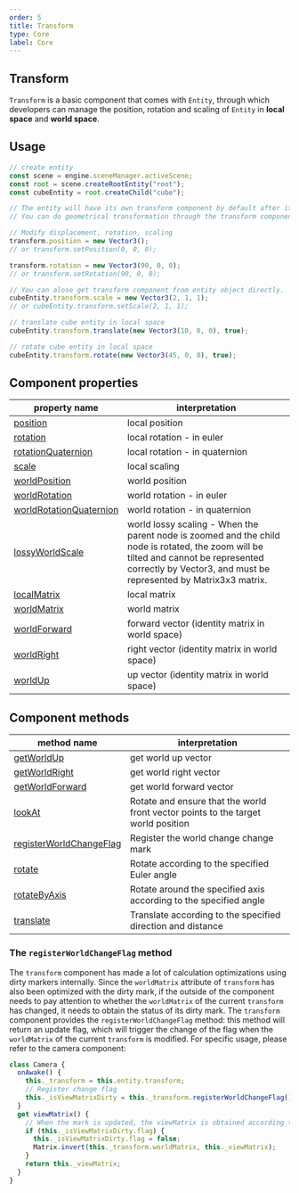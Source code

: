 ```yaml
---
order: 5
title: Transform
type: Core
label: Core
---
```


<playground src="transform-basic.ts"></playground>

## Transform

`Transform` is a basic component that comes with `Entity`, through which developers can manage the position, rotation and scaling of `Entity` in **local space** and **world space**.

<playground src="transform-basic.ts"></playground>

## Usage

```typescript
// create entity
const scene = engine.sceneManager.activeScene;
const root = scene.createRootEntity("root");
const cubeEntity = root.createChild("cube");

// The entity will have its own transform component by default after it is created
// You can do geometrical transformation through the transform component api

// Modify displacement, rotation, scaling
transform.position = new Vector3();
// or transform.setPosition(0, 0, 0);

transform.rotation = new Vector3(90, 0, 0);
// or transform.setRotation(90, 0, 0);

// You can alose get transform component from entity object directly.
cubeEntity.transform.scale = new Vector3(2, 1, 1);
// or cubeEntity.transform.setScale(2, 1, 1);

// translate cube entity in local space
cubeEntity.transform.translate(new Vector3(10, 0, 0), true);

// rotate cube entity in local space
cubeEntity.transform.rotate(new Vector3(45, 0, 0), true);
```

## Component properties

| property name                                                               | interpretation                                                                                                                                                                                           |
| --------------------------------------------------------------------------- | -------------------------------------------------------------------------------------------------------------------------------------------------------------------------------------------------------- |
| [position]($%7Bapi%7Dcore/Transform#position)                               | local position                                                                                                                                                                                           |
| [rotation]($%7Bapi%7Dcore/Transform#rotation)                               | local rotation - in euler                                                                                                                                                                                |
| [rotationQuaternion]($%7Bapi%7Dcore/Transform#rotationquaternion)           | local rotation - in quaternion                                                                                                                                                                           |
| [scale]($%7Bapi%7Dcore/Transform#scale)                                     | local scaling                                                                                                                                                                                            |
| [worldPosition]($%7Bapi%7Dcore/Transform#worldPosition)                     | world position                                                                                                                                                                                           |
| [worldRotation]($%7Bapi%7Dcore/Transform#worldRotation)                     | world rotation - in euler                                                                                                                                                                                |
| [worldRotationQuaternion]($%7Bapi%7Dcore/Transform#worldRotationQuaternion) | world rotation - in quaternion                                                                                                                                                                           |
| [lossyWorldScale]($%7Bapi%7Dcore/Transform#lossyWorldScale)                 | world lossy scaling - When the parent node is zoomed and the child node is rotated, the zoom will be tilted and cannot be represented correctly by Vector3, and must be represented by Matrix3x3 matrix. |
| [localMatrix]($%7Bapi%7Dcore/Transform#localMatrix)                         | local matrix                                                                                                                                                                                             |
| [worldMatrix]($%7Bapi%7Dcore/Transform#worldMatrix)                         | world matrix                                                                                                                                                                                             |
| [worldForward](${api}core/Transform#worldMatrix)                            | forward vector (identity matrix in world space)                                                                                                                                                          |
| [worldRight](${api}core/Transform#worldMatrix)                              | right vector (identity matrix in world space)                                                                                                                                                            |
| [worldUp](${api}core/Transform#worldMatrix)                                 | up vector (identity matrix in world space)                                                                                                                                                               |

## Component methods

| method name                                                                 | interpretation                                                                    |
| --------------------------------------------------------------------------- | --------------------------------------------------------------------------------- |
| [getWorldUp]($%7Bapi%7Dcore/Transform#getWorldUp)                           | get world up vector                                                               |
| [getWorldRight]($%7Bapi%7Dcore/Transform#getWorldRight)                     | get world right vector                                                            |
| [getWorldForward]($%7Bapi%7Dcore/Transform#getWorldForward)                 | get world forward vector                                                          |
| [lookAt]($%7Bapi%7Dcore/Transform#lookAt)                                   | Rotate and ensure that the world front vector points to the target world position |
| [registerWorldChangeFlag]($%7Bapi%7Dcore/Transform#registerWorldChangeFlag) | Register the world change change mark                                             |
| [rotate]($%7Bapi%7Dcore/Transform#rotate)                                   | Rotate according to the specified Euler angle                                     |
| [rotateByAxis]($%7Bapi%7Dcore/Transform#rotateByAxis)                       | Rotate around the specified axis according to the specified angle                 |
| [translate]($%7Bapi%7Dcore/Transform#translate)                             | Translate according to the specified direction and distance                       |

### The `registerWorldChangeFlag` method
The `transform` component has made a lot of calculation optimizations using dirty markers internally.​ Since the `worldMatrix` attribute of `transform` has also been optimized with the dirty mark, if the outside of the component needs to pay attention to whether the `worldMatrix` of the current `transform` has changed, it needs to obtain the status of its dirty mark. The `transform` component provides the `registerWorldChangeFlag` method: this method will return an update flag, which will trigger the change of the flag when the `worldMatrix` of the current `transform` is modified. For specific usage, please refer to the camera component:

```typescript
class Camera {
  onAwake() {
    this._transform = this.entity.transform;
    // Register change flag
    this._isViewMatrixDirty = this._transform.registerWorldChangeFlag();
  }
  get viewMatrix() {
    // When the mark is updated, the viewMatrix is ​​obtained according to the worldMatrix~
    if (this._isViewMatrixDirty.flag) {
      this._isViewMatrixDirty.flag = false;
      Matrix.invert(this._transform.worldMatrix, this._viewMatrix);
    }
    return this._viewMatrix;
  }
}
```